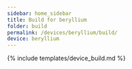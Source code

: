 ```yaml
---
sidebar: home_sidebar
title: Build for beryllium
folder: build
permalink: /devices/beryllium/build/
device: beryllium
---
```

{% include templates/device_build.md %}

